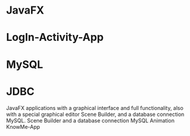 # JavaFX

# LogIn-Activity-App
# MySQL 
# JDBC
 JavaFX applications with a graphical interface and full functionality, 
 also with a special graphical editor Scene Builder,
 and a database connection MySQL.
 Scene Builder and a database connection MySQL
 Animation 
 KnowMe-App




 

